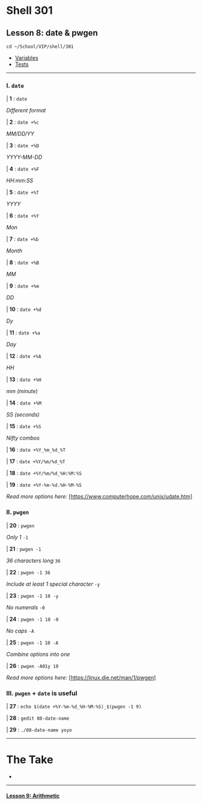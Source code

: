 # Shell 301
## Lesson 8: date & pwgen

`cd ~/School/VIP/shell/301`

- [Variables](https://github.com/inkVerb/vip/blob/master/Cheat-Sheets/Variables.md)
- [Tests](https://github.com/inkVerb/vip/blob/master/Cheat-Sheets/Tests.md)

___

### I. `date`

| **1** : `date`

*Different format*

| **2** : `date +%c`

*MM/DD/YY*

| **3** : `date +%D`

*YYYY-MM-DD*

| **4** : `date +%F`

*HH:mm:SS*

| **5** : `date +%T`

*YYYY*

| **6** : `date +%Y`

*Mon*

| **7** : `date +%b`

*Month*

| **8** : `date +%B`

*MM*

| **9** : `date +%m`

*DD*

| **10** : `date +%d`

*Dy*

| **11** : `date +%a`

*Day*

| **12** : `date +%A`

*HH*

| **13** : `date +%H`

*mm (minute)*

| **14** : `date +%M`

*SS (seconds)*

| **15** : `date +%S`

*Nifty combos*

| **16** : `date +%Y_%m_%d_%T`

| **17** : `date +%Y/%m/%d_%T`

| **18** : `date +%Y/%m/%d_%H:%M:%S`

| **19** : `date +%Y-%m-%d.%H-%M-%S`

*Read more options here:* [https://www.computerhope.com/unix/udate.htm]

### II. `pwgen`

| **20** : `pwgen`

*Only 1* `-1`

| **21** : `pwgen -1`

*36 characters long* `36`

| **22** : `pwgen -1 36`

*Include at least 1 special character* `-y`

| **23** : `pwgen -1 10 -y`

*No numerals* `-0`

| **24** : `pwgen -1 10 -0`

*No caps* `-A`

| **25** : `pwgen -1 10 -A`

*Combine options into one*

| **26** : `pwgen -A01y 10`

*Read more options here:* [https://linux.die.net/man/1/pwgen]

### III. `pwgen` + `date` is useful

| **27** : `echo $(date +%Y-%m-%d_%H-%M-%S)_$(pwgen -1 9)`

| **28** : `gedit 08-date-name`

| **29** : `./08-date-name yoyo`

___

# The Take

-

___

#### [Lesson 9: Arithmetic](https://github.com/inkVerb/vip/blob/master/301-shell/Lesson-09.md)
